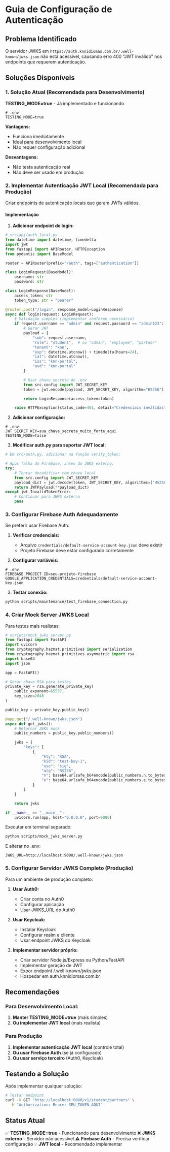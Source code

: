 # Guia de Configuração de Autenticação

## Problema Identificado

O servidor JWKS em `https://auth.knnidiomas.com.br/.well-known/jwks.json` não está acessível, causando erro 400 "JWT inválido" nos endpoints que requerem autenticação.

## Soluções Disponíveis

### 1. Solução Atual (Recomendada para Desenvolvimento)

**TESTING_MODE=true** - Já implementado e funcionando

```env
# .env
TESTING_MODE=true
```

**Vantagens:**

- Funciona imediatamente
- Ideal para desenvolvimento local
- Não requer configuração adicional

**Desvantagens:**

- Não testa autenticação real
- Não deve ser usado em produção

### 2. Implementar Autenticação JWT Local (Recomendada para Produção)

Criar endpoints de autenticação locais que geram JWTs válidos.

#### Implementação

1. **Adicionar endpoint de login:**

```python
# src/api/auth_local.py
from datetime import datetime, timedelta
import jwt
from fastapi import APIRouter, HTTPException
from pydantic import BaseModel

router = APIRouter(prefix="/auth", tags=["authentication"])

class LoginRequest(BaseModel):
    username: str
    password: str

class LoginResponse(BaseModel):
    access_token: str
    token_type: str = "bearer"

@router.post("/login", response_model=LoginResponse)
async def login(request: LoginRequest):
    # Validação simples (implementar conforme necessário)
    if request.username == "admin" and request.password == "admin123":
        # Gerar JWT
        payload = {
            "sub": request.username,
            "role": "student",  # ou "admin", "employee", "partner"
            "tenant": "knn",
            "exp": datetime.utcnow() + timedelta(hours=24),
            "iat": datetime.utcnow(),
            "iss": "knn-portal",
            "aud": "knn-portal"
        }

        # Usar chave secreta do .env
        from src.config import JWT_SECRET_KEY
        token = jwt.encode(payload, JWT_SECRET_KEY, algorithm="HS256")

        return LoginResponse(access_token=token)

    raise HTTPException(status_code=401, detail="Credenciais inválidas")
```

2. **Adicionar configuração:**

```env
# .env
JWT_SECRET_KEY=sua_chave_secreta_muito_forte_aqui
TESTING_MODE=false
```

3. **Modificar auth.py para suportar JWT local:**

```python
# Em src/auth.py, adicionar na função verify_token:

# Após falha do Firebase, antes do JWKS externo:
try:
    # Tentar decodificar com chave local
    from src.config import JWT_SECRET_KEY
    payload_dict = jwt.decode(token, JWT_SECRET_KEY, algorithms=["HS256"])
    return JWTPayload(**payload_dict)
except jwt.InvalidTokenError:
    # Continuar para JWKS externo
    pass
```

### 3. Configurar Firebase Auth Adequadamente

Se preferir usar Firebase Auth:

1. **Verificar credenciais:**
   - Arquivo `credentials/default-service-account-key.json` deve existir
   - Projeto Firebase deve estar configurado corretamente

2. **Configurar variáveis:**

```env
# .env
FIREBASE_PROJECT_ID=seu-projeto-firebase
GOOGLE_APPLICATION_CREDENTIALS=credentials/default-service-account-key.json
```

3. **Testar conexão:**

```bash
python scripts/maintenance/test_firebase_connection.py
```

### 4. Criar Mock Server JWKS Local

Para testes mais realistas:

```python
# scripts/mock_jwks_server.py
from fastapi import FastAPI
import uvicorn
from cryptography.hazmat.primitives import serialization
from cryptography.hazmat.primitives.asymmetric import rsa
import base64
import json

app = FastAPI()

# Gerar chave RSA para testes
private_key = rsa.generate_private_key(
    public_exponent=65537,
    key_size=2048
)

public_key = private_key.public_key()

@app.get("/.well-known/jwks.json")
async def get_jwks():
    # Retornar JWKS mock
    public_numbers = public_key.public_numbers()

    jwks = {
        "keys": [
            {
                "kty": "RSA",
                "kid": "test-key-1",
                "use": "sig",
                "alg": "RS256",
                "n": base64.urlsafe_b64encode(public_numbers.n.to_bytes((public_numbers.n.bit_length() + 7) // 8, 'big')).decode().rstrip('='),
                "e": base64.urlsafe_b64encode(public_numbers.e.to_bytes((public_numbers.e.bit_length() + 7) // 8, 'big')).decode().rstrip('=')
            }
        ]
    }

    return jwks

if __name__ == "__main__":
    uvicorn.run(app, host="0.0.0.0", port=9000)
```

Executar em terminal separado:
```bash
python scripts/mock_jwks_server.py
```

E alterar no .env:
```env
JWKS_URL=http://localhost:9000/.well-known/jwks.json
```

### 5. Configurar Servidor JWKS Completo (Produção)

Para um ambiente de produção completo:

1. **Usar Auth0:**
   - Criar conta no Auth0
   - Configurar aplicação
   - Usar JWKS_URL do Auth0

2. **Usar Keycloak:**
   - Instalar Keycloak
   - Configurar realm e cliente
   - Usar endpoint JWKS do Keycloak

3. **Implementar servidor próprio:**
   - Criar servidor Node.js/Express ou Python/FastAPI
   - Implementar geração de JWT
   - Expor endpoint /.well-known/jwks.json
   - Hospedar em auth.knnidiomas.com.br

## Recomendações

### Para Desenvolvimento Local:

1. **Manter TESTING_MODE=true** (mais simples)
2. **Ou implementar JWT local** (mais realista)

### Para Produção

1. **Implementar autenticação JWT local** (controle total)
2. **Ou usar Firebase Auth** (se já configurado)
3. **Ou usar serviço terceiro** (Auth0, Keycloak)

## Testando a Solução

Após implementar qualquer solução:

```bash
# Testar endpoint
curl -X GET "http://localhost:8080/v1/student/partners" \
  -H "Authorization: Bearer SEU_TOKEN_AQUI"
```

## Status Atual

✅ **TESTING_MODE=true** - Funcionando para desenvolvimento
❌ **JWKS externo** - Servidor não acessível
⚠️ **Firebase Auth** - Precisa verificar configuração
💡 **JWT local** - Recomendado implementar
